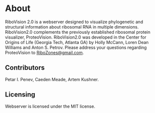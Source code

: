 # About

RiboVision 2.0 is a webserver designed to visualize phylogenetic and structural information about ribosomal RNA in multiple dimensions. RiboVision2.0 complements the previously established ribosomal protein visualizer, ProteoVision. RiboVision2.0 was developed in the Center for Origins of Life (Georgia Tech, Atlanta GA) by Holly McCann, Loren Dean Williams and Anton S. Petrov. Please address your questions regarding ProteoVision to RiboZones@gmail.com.

## Contributors
Petar I. Penev,  Caeden Meade, Artem Kushner.

## Licensing 
Webserver is licensed under the MIT license.
